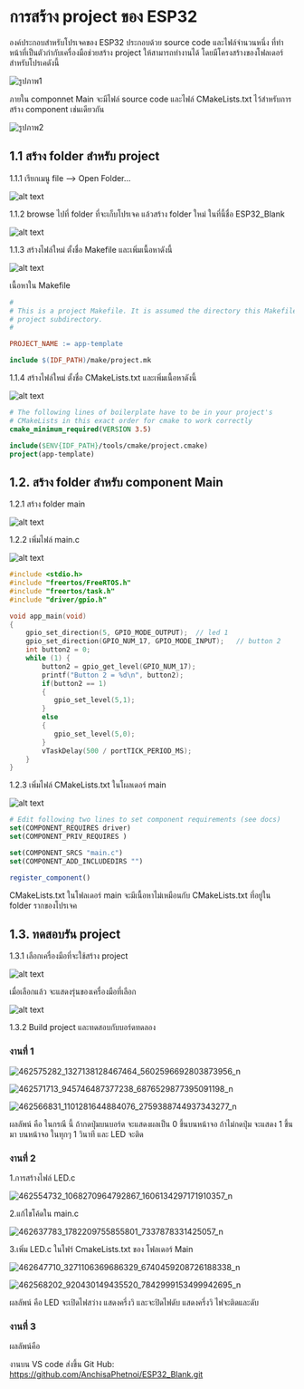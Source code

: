 # การสร้าง project ของ ESP32

องค์ประกอบสำหรับโปรเจคของ ESP32 ประกอบด้วย source code และไฟล์จำนวนหนึ่ง ที่ทำหน้าที่เป็นตัวกำกับเครื่องมือช่วยสร้าง project  ให้สามารถทำงานได้
โดยมีโครงสร้างของโฟลเดอร์สำหรับโปรเคดังนี้

![รูปภาพ1](Pictures/รูปภาพ1.png)

ภายใน componnet Main จะมีไฟล์ source code และไฟล์ CMakeLists.txt ไว้สำหรับการสร้าง component เช่นเดียวกัน

![รูปภาพ2](Pictures/รูปภาพ2.png)

## 1.1 สร้าง folder สำหรับ project


1.1.1 เรียกเมนู file --> Open Folder... 

![alt text](Pictures/image.png)

1.1.2 browse ไปที่ folder ที่จะเก็บโปรเจค แล้วสร้าง folder  ใหม่ ในที่นี้ชื่อ ESP32_Blank

![alt text](Pictures/image-1.png)

1.1.3 สร้างไฟล์ใหม่ ตั้งชื่อ  Makefile และเพิ่มเนื้อหาดังนี้

![alt text](Pictures/image-2.png)

เนื้อหาใน Makefile

``` makefile
#
# This is a project Makefile. It is assumed the directory this Makefile resides in is a
# project subdirectory.
#

PROJECT_NAME := app-template

include $(IDF_PATH)/make/project.mk
```

1.1.4 สร้างไฟล์ใหม่ ตั้งชื่อ  CMakeLists.txt และเพิ่มเนื้อหาดังนี้

![alt text](Pictures/image-3.png)

``` CMake
# The following lines of boilerplate have to be in your project's
# CMakeLists in this exact order for cmake to work correctly
cmake_minimum_required(VERSION 3.5)

include($ENV{IDF_PATH}/tools/cmake/project.cmake)
project(app-template)
```


## 1.2. สร้าง folder สำหรับ component Main

1.2.1 สร้าง folder main

![alt text](Pictures/image-4.png)


1.2.2 เพิ่มไฟล์ main.c

![alt text](Pictures/image-6.png)

```c
#include <stdio.h>
#include "freertos/FreeRTOS.h"
#include "freertos/task.h"
#include "driver/gpio.h"

void app_main(void)
{
    gpio_set_direction(5, GPIO_MODE_OUTPUT);  // led 1
    gpio_set_direction(GPIO_NUM_17, GPIO_MODE_INPUT);   // button 2
    int button2 = 0;
    while (1) {
        button2 = gpio_get_level(GPIO_NUM_17);
        printf("Button 2 = %d\n", button2);
        if(button2 == 1)
        {
           gpio_set_level(5,1);     
        }
        else
        {
           gpio_set_level(5,0);     
        }
        vTaskDelay(500 / portTICK_PERIOD_MS);
    }
}
```

1.2.3 เพิ่มไฟล์ CMakeLists.txt ในโผลเดอร์ main

![alt text](./Pictures/image-7.png)

```CMake
# Edit following two lines to set component requirements (see docs)
set(COMPONENT_REQUIRES driver)
set(COMPONENT_PRIV_REQUIRES )

set(COMPONENT_SRCS "main.c")
set(COMPONENT_ADD_INCLUDEDIRS "")

register_component()
```

CMakeLists.txt ในโฟลเดอร์ main จะมีเนื้อหาไม่เหมือนกับ CMakeLists.txt ที่อยู่ใน folder รากของโปรเจค


## 1.3. ทดสอบรัน project

1.3.1 เลือกเครื่องมือที่จะใช้สร้าง project
 
 ![alt text](./Pictures/image-8.png)

เมื่อเลือกแล้ว จะแสดงรุ่นของเครื่องมือที่เลือก

![alt text](./Pictures/image-9.png)

1.3.2  Build project และทดสอบกับบอร์ดทดลอง

### งานที่ 1

![462575282_1327138128467464_5602596692803873956_n](https://github.com/user-attachments/assets/8fbe7087-e735-4039-9a4a-4c1c55d1863d)


![462571713_945746487377238_6876529877395091198_n](https://github.com/user-attachments/assets/eff3aaca-07aa-4b6a-ac01-341a52edf6fa)


![462566831_1101281644884076_2759388744937343277_n](https://github.com/user-attachments/assets/74489fd9-3598-4c20-b1e2-ede3d8e545e6)


ผลลัพน์ คือ ในกรณี นี้ ถ้ากดปุ่มบนบอร์ด จะแสดงผลเป็น 0 ขึ้นบนหน้าจอ ถ้าไม่กดปุ่ม จะแสดง 1 ขึ้นมา บนหน้าจอ ในทุกๆ 1 วินาที และ LED จะติด


### งานที่ 2

1.การสร้างไฟล์ LED.c

![462554732_1068270964792867_1606134297171910357_n](https://github.com/user-attachments/assets/2a029f25-105a-4150-9625-ed06e305b222)


2.แก้ไขโค้ดใน main.c

![462637783_1782209755855801_7337878331425057_n](https://github.com/user-attachments/assets/aad7267c-5f7c-4b8d-bdc5-8a833d6e5b0a)


3.เพิ่ม LED.c ในไฟร์ CmakeLists.txt ของ โฟลเดอร์ Main

![462647710_3271106369686329_6740459208726188338_n](https://github.com/user-attachments/assets/2542ceba-03fd-45b6-a0fa-53f8ffbbe355)


![462568202_920430149435520_7842999153499942695_n](https://github.com/user-attachments/assets/6fcd694d-5dec-4944-9c2b-5a783ed3640a)


ผลลัพน์ คือ LED จะเปิดไฟสว่าง แสดงครึ่งวิ และจะปิดไฟดับ แสดงครึ่งวิ ไฟจะติดและดับ


### งานที่ 3





ผลลัพน์คือ




งานบน VS code ส่งขึ้น Git Hub: https://github.com/AnchisaPhetnoi/ESP32_Blank.git
